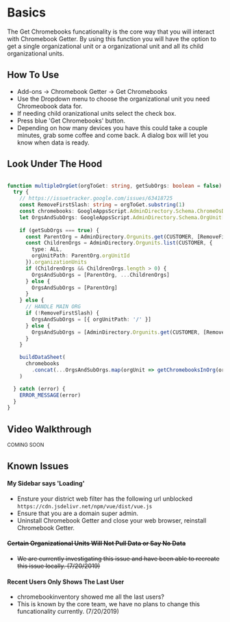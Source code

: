 # Basics

The Get Chromebooks funcationality is the core way that you will interact with Chromebook Getter.
By using this function you will have the option to get a single organizational unit or a organizational unit and all its child organizational units.

## How To Use

* Add-ons -> Chromebook Getter -> Get Chromebooks
* Use the Dropdown menu to choose the organizational unit you need Chromeobook data for.
* If needing child oranizational units select the check box.
* Press blue 'Get Chromebooks' button.
* Depending on how many devices you have this could take a couple minutes, grab some coffee and come back. A dialog box will let you know when data is ready.

## Look Under The Hood

```ts

function multipleOrgGet(orgToGet: string, getSubOrgs: boolean = false) {
  try {
    // https://issuetracker.google.com/issues/63418725
    const RemoveFirstSlash: string = orgToGet.substring(1)
    const chromebooks: GoogleAppsScript.AdminDirectory.Schema.ChromeOsDevices[] = []
    let OrgsAndSubOrgs: GoogleAppsScript.AdminDirectory.Schema.OrgUnit[]
    
    if (getSubOrgs === true) {
      const ParentOrg = AdminDirectory.Orgunits.get(CUSTOMER, [RemoveFirstSlash])
      const ChildrenOrgs = AdminDirectory.Orgunits.list(CUSTOMER, {
        type: ALL,
        orgUnitPath: ParentOrg.orgUnitId 
      }).organizationUnits
      if (ChildrenOrgs && ChildrenOrgs.length > 0) {
        OrgsAndSubOrgs = [ParentOrg, ...ChildrenOrgs]
      } else {
        OrgsAndSubOrgs = [ParentOrg]
      }     
    } else {
      // HANDLE MAIN ORG
      if (!RemoveFirstSlash) {
        OrgsAndSubOrgs = [{ orgUnitPath: '/' }]
      } else {
        OrgsAndSubOrgs = [AdminDirectory.Orgunits.get(CUSTOMER, [RemoveFirstSlash])]
      }   
    }

    buildDataSheet(
      chromebooks
        .concat(...OrgsAndSubOrgs.map(orgUnit => getChromebooksInOrg(orgUnit.orgUnitPath)))
    )

  } catch (error) {
    ERROR_MESSAGE(error)
  }
}

```

## Video Walkthrough

<sup>COMING SOON</sup>

## Known Issues

#### My Sidebar says 'Loading'

* Ensture your district web filter has the following url unblocked `https://cdn.jsdelivr.net/npm/vue/dist/vue.js`
* Ensure that you are a domain super admin.
* Uninstall Chromebook Getter and close your web browser, reinstall Chromebook Getter.

#### <del>Certain Organizational Units Will Not Pull Data or Say No Data</del>

* <del>We are currently investigating this issue and have been able to recreate this issue locally. (7/20/2019)</del>

#### Recent Users Only Shows The Last User

* chromebookinventory showed me all the last users?
* This is known by the core team, we have no plans to change this funcationality currently. (7/20/2019)
